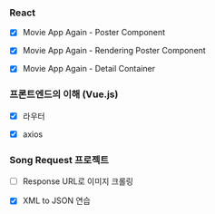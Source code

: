 ### React

- [x] Movie App Again - Poster Component
- [x] Movie App Again - Rendering Poster Component
- [x] Movie App Again - Detail Container



### 프론트엔드의 이해 (Vue.js)

- [x] 라우터
- [x] axios



### Song Request 프로젝트

- [ ] Response URL로 이미지 크롤링
- [x] XML to JSON 연습

